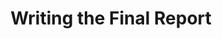 ---
permalink: /DBF-guides/step-by-step/report/
title: "Writing the Final Report"
layout: single
sidebar:
    nav: "DBF Guides"
---
